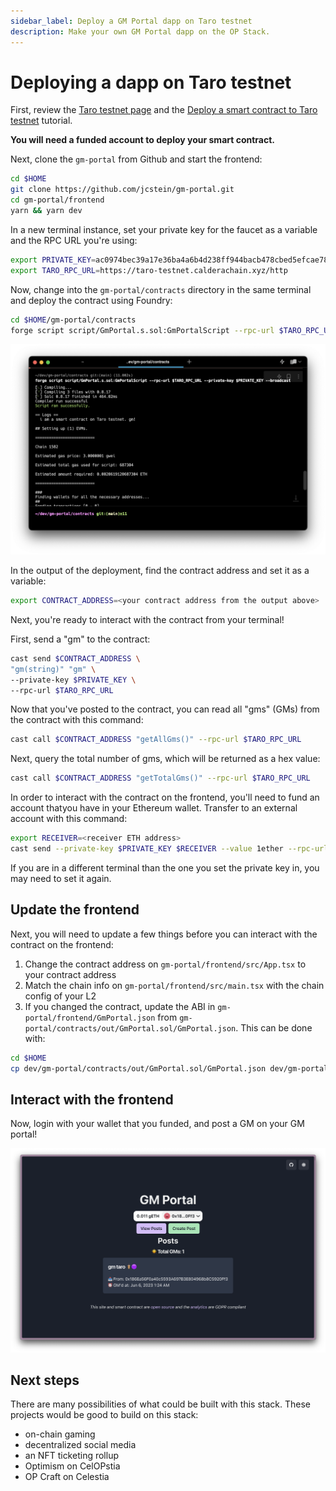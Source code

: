 ```yaml
---
sidebar_label: Deploy a GM Portal dapp on Taro testnet
description: Make your own GM Portal dapp on the OP Stack.
---
```


# Deploying a dapp on Taro testnet

First, review the [Taro testnet page](../taro-testnet) and the
[Deploy a smart contract to Taro testnet](../deploy-on-taro) tutorial.

**You will need a funded account to deploy your smart contract.**

Next, clone the `gm-portal` from Github and start the frontend:

```bash
cd $HOME
git clone https://github.com/jcstein/gm-portal.git
cd gm-portal/frontend
yarn && yarn dev
```

In a new terminal instance, set your private key for the
faucet as a variable and the RPC URL you're using:

```bash
export PRIVATE_KEY=ac0974bec39a17e36ba4a6b4d238ff944bacb478cbed5efcae784d7bf4f2ff80
export TARO_RPC_URL=https://taro-testnet.calderachain.xyz/http
```

Now, change into the `gm-portal/contracts` directory in the same terminal and deploy
the contract using Foundry:

<!-- markdownlint-disable MD013 -->
```bash
cd $HOME/gm-portal/contracts
forge script script/GmPortal.s.sol:GmPortalScript --rpc-url $TARO_RPC_URL --private-key $PRIVATE_KEY --broadcast
```
<!-- markdownlint-enable MD013 -->

![gm-contract](../../static/img/gm/gm_contract.png)

In the output of the deployment, find the contract address and set it as a variable:

```bash
export CONTRACT_ADDRESS=<your contract address from the output above>
```

Next, you're ready to interact with the contract from your terminal!

First, send a "gm" to the contract:

```bash
cast send $CONTRACT_ADDRESS \
"gm(string)" "gm" \
--private-key $PRIVATE_KEY \
--rpc-url $TARO_RPC_URL
```

Now that you've posted to the contract, you can read all "gms" (GMs) from the
contract with
this command:

```bash
cast call $CONTRACT_ADDRESS "getAllGms()" --rpc-url $TARO_RPC_URL
```

Next, query the total number of gms, which will be returned as a hex value:

```bash
cast call $CONTRACT_ADDRESS "getTotalGms()" --rpc-url $TARO_RPC_URL
```

In order to interact with the contract on the frontend, you'll need to fund an
account thatyou have in your Ethereum wallet. Transfer to an external account
with this command:

```bash
export RECEIVER=<receiver ETH address>
cast send --private-key $PRIVATE_KEY $RECEIVER --value 1ether --rpc-url $TARO_RPC_URL
```

If you are in a different terminal than the one you set the private key in, you
may need to set it again.

## Update the frontend

Next, you will need to update a few things before you can interact with the
contract on the frontend:

1. Change the contract address on `gm-portal/frontend/src/App.tsx` to your
contract address
2. Match the chain info on `gm-portal/frontend/src/main.tsx` with the chain
config of your L2
3. If you changed the contract, update the ABI in
`gm-portal/frontend/GmPortal.json` from
`gm-portal/contracts/out/GmPortal.sol/GmPortal.json`. This can be done with:

```bash
cd $HOME
cp dev/gm-portal/contracts/out/GmPortal.sol/GmPortal.json dev/gm-portal/frontend
```

## Interact with the frontend

Now, login with your wallet that you funded, and post a GM on your GM portal!

![gm-taro](../../static/img/gm/gm_taro.png)

## Next steps

There are many possibilities of what could be built with this stack.
These projects would be good to build on this stack:

- on-chain gaming
- decentralized social media
- an NFT ticketing rollup
- Optimism on CelOPstia
- OP Craft on Celestia

